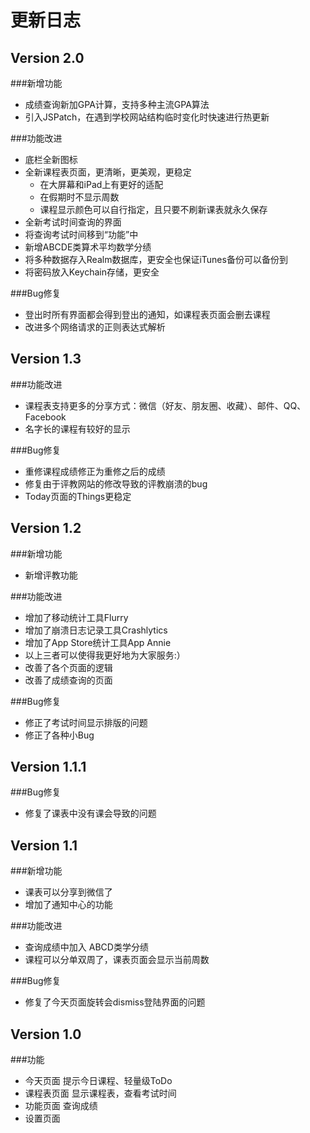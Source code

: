 # 更新日志

## Version 2.0
###新增功能
- 成绩查询新加GPA计算，支持多种主流GPA算法
- 引入JSPatch，在遇到学校网站结构临时变化时快速进行热更新

###功能改进
- 底栏全新图标
- 全新课程表页面，更清晰，更美观，更稳定
    - 在大屏幕和iPad上有更好的适配
    - 在假期时不显示周数
    - 课程显示颜色可以自行指定，且只要不刷新课表就永久保存
- 全新考试时间查询的界面
- 将查询考试时间移到“功能”中
- 新增ABCDE类算术平均数学分绩
- 将多种数据存入Realm数据库，更安全也保证iTunes备份可以备份到
- 将密码放入Keychain存储，更安全

###Bug修复
- 登出时所有界面都会得到登出的通知，如课程表页面会删去课程
- 改进多个网络请求的正则表达式解析

## Version 1.3
###功能改进
- 课程表支持更多的分享方式：微信（好友、朋友圈、收藏）、邮件、QQ、Facebook
- 名字长的课程有较好的显示

###Bug修复
- 重修课程成绩修正为重修之后的成绩
- 修复由于评教网站的修改导致的评教崩溃的bug
- Today页面的Things更稳定

## Version 1.2
###新增功能
- 新增评教功能

###功能改进
- 增加了移动统计工具Flurry
- 增加了崩溃日志记录工具Crashlytics
- 增加了App Store统计工具App Annie
- 以上三者可以使得我更好地为大家服务:）
- 改善了各个页面的逻辑
- 改善了成绩查询的页面

###Bug修复
- 修正了考试时间显示排版的问题
- 修正了各种小Bug

## Version 1.1.1
###Bug修复
- 修复了课表中没有课会导致的问题

## Version 1.1
###新增功能
- 课表可以分享到微信了
- 增加了通知中心的功能

###功能改进
- 查询成绩中加入 ABCD类学分绩
- 课程可以分单双周了，课表页面会显示当前周数

###Bug修复
- 修复了今天页面旋转会dismiss登陆界面的问题

## Version 1.0
###功能
- 今天页面 提示今日课程、轻量级ToDo
- 课程表页面 显示课程表，查看考试时间
- 功能页面 查询成绩
- 设置页面
